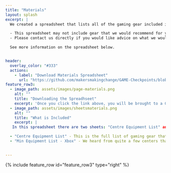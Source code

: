 ```yaml
---
title: "Materials"
layout: splash
excerpt: |
  We created a spreadsheet that lists all of the gaming gear included in a GAME Checkpoint space.

  - This spreadsheet may not include gear that we would recommend for your space.
  - Please contact us directly if you would like advice on what we would recommend for your accessible gaming space.

  See more information on the spreadsheet below.


header:
  overlay_color: "#333"
  actions:
    - label: "Download Materials Spreadsheet"
      url: "https://github.com/makersmakingchange/GAME-Checkpoints/blob/main/Materials_and_Devices/Adaptive%20Gaming%20Centre%20Equipment%20List.xlsx" 
feature_row3:
  - image_path: assets/images/page-materials.png
    alt: ""
    title: "Downloading the Spreadhseet"
    excerpt: 'Once you click the link above, you will be brought to a GitHub page. Look to the right side of the screen and you will see a downwards arrow (⇩) to download the spreadsheet'
  - image_path: assets/images/sheetsmaterials.png
    alt: ""
    title: "What is Included"
    excerpt: |
   In this spreadsheet there are two sheets: "Centre Equipment List" and "Min Equipment List - Xbox".

  - "Centre Equipment List" - This is the full list of gaming gear that was given to many of the centers. You can use this to help inform you of the various gaming gear and AT to create an accessible gaming space. Or if you are a GAME Checkpoint, you can use this to get more info on your devices.
  - "Min Equipment List - Xbox" - We heard from quite a few centers that currently have an Xbox One or Xbox Series X|S that are looking for a smaller list of gear they would need to start a mini accessible gaming space.

  
---
```





{% include feature_row id="feature_row3" type="right" %}